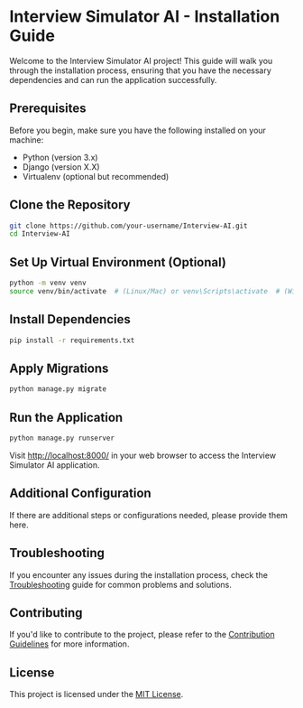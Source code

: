 

# Interview Simulator AI - Installation Guide

Welcome to the Interview Simulator AI project! This guide will walk you through the installation process, ensuring that you have the necessary dependencies and can run the application successfully.

## Prerequisites

Before you begin, make sure you have the following installed on your machine:

- Python (version 3.x)
- Django (version X.X)
- Virtualenv (optional but recommended)

## Clone the Repository

```bash
git clone https://github.com/your-username/Interview-AI.git
cd Interview-AI
```

## Set Up Virtual Environment (Optional)

```bash
python -m venv venv
source venv/bin/activate  # (Linux/Mac) or venv\Scripts\activate  # (Windows)
```

## Install Dependencies

```bash
pip install -r requirements.txt
```

## Apply Migrations

```bash
python manage.py migrate
```

## Run the Application

```bash
python manage.py runserver
```

Visit [http://localhost:8000/](http://localhost:8000/) in your web browser to access the Interview Simulator AI application.

## Additional Configuration

If there are additional steps or configurations needed, please provide them here.

## Troubleshooting

If you encounter any issues during the installation process, check the [Troubleshooting](TROUBLESHOOTING.md) guide for common problems and solutions.

## Contributing

If you'd like to contribute to the project, please refer to the [Contribution Guidelines](CONTRIBUTING.md) for more information.

## License

This project is licensed under the [MIT License](LICENSE).
